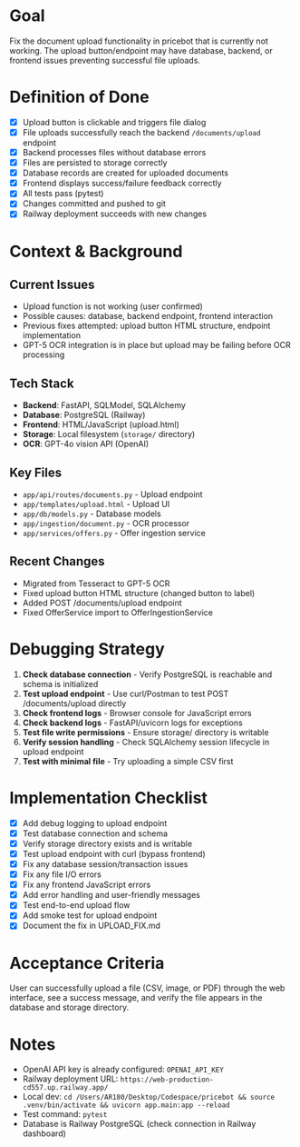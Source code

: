 # Goal
Fix the document upload functionality in pricebot that is currently not working. The upload button/endpoint may have database, backend, or frontend issues preventing successful file uploads.

# Definition of Done
- [x] Upload button is clickable and triggers file dialog
- [x] File uploads successfully reach the backend `/documents/upload` endpoint
- [x] Backend processes files without database errors
- [x] Files are persisted to storage correctly
- [x] Database records are created for uploaded documents
- [x] Frontend displays success/failure feedback correctly
- [x] All tests pass (pytest)
- [x] Changes committed and pushed to git
- [x] Railway deployment succeeds with new changes

# Context & Background

## Current Issues
- Upload function is not working (user confirmed)
- Possible causes: database, backend endpoint, frontend interaction
- Previous fixes attempted: upload button HTML structure, endpoint implementation
- GPT-5 OCR integration is in place but upload may be failing before OCR processing

## Tech Stack
- **Backend**: FastAPI, SQLModel, SQLAlchemy
- **Database**: PostgreSQL (Railway)
- **Frontend**: HTML/JavaScript (upload.html)
- **Storage**: Local filesystem (`storage/` directory)
- **OCR**: GPT-4o vision API (OpenAI)

## Key Files
- `app/api/routes/documents.py` - Upload endpoint
- `app/templates/upload.html` - Upload UI
- `app/db/models.py` - Database models
- `app/ingestion/document.py` - OCR processor
- `app/services/offers.py` - Offer ingestion service

## Recent Changes
- Migrated from Tesseract to GPT-5 OCR
- Fixed upload button HTML structure (changed button to label)
- Added POST /documents/upload endpoint
- Fixed OfferService import to OfferIngestionService

# Debugging Strategy
1. **Check database connection** - Verify PostgreSQL is reachable and schema is initialized
2. **Test upload endpoint** - Use curl/Postman to test POST /documents/upload directly
3. **Check frontend logs** - Browser console for JavaScript errors
4. **Check backend logs** - FastAPI/uvicorn logs for exceptions
5. **Test file write permissions** - Ensure storage/ directory is writable
6. **Verify session handling** - Check SQLAlchemy session lifecycle in upload endpoint
7. **Test with minimal file** - Try uploading a simple CSV first

# Implementation Checklist
- [x] Add debug logging to upload endpoint
- [x] Test database connection and schema
- [x] Verify storage directory exists and is writable
- [x] Test upload endpoint with curl (bypass frontend)
- [x] Fix any database session/transaction issues
- [x] Fix any file I/O errors
- [x] Fix any frontend JavaScript errors
- [x] Add error handling and user-friendly messages
- [x] Test end-to-end upload flow
- [x] Add smoke test for upload endpoint
- [x] Document the fix in UPLOAD_FIX.md

# Acceptance Criteria
User can successfully upload a file (CSV, image, or PDF) through the web interface, see a success message, and verify the file appears in the database and storage directory.

# Notes
- OpenAI API key is already configured: `OPENAI_API_KEY`
- Railway deployment URL: `https://web-production-cd557.up.railway.app/`
- Local dev: `cd /Users/AR180/Desktop/Codespace/pricebot && source .venv/bin/activate && uvicorn app.main:app --reload`
- Test command: `pytest`
- Database is Railway PostgreSQL (check connection in Railway dashboard)
